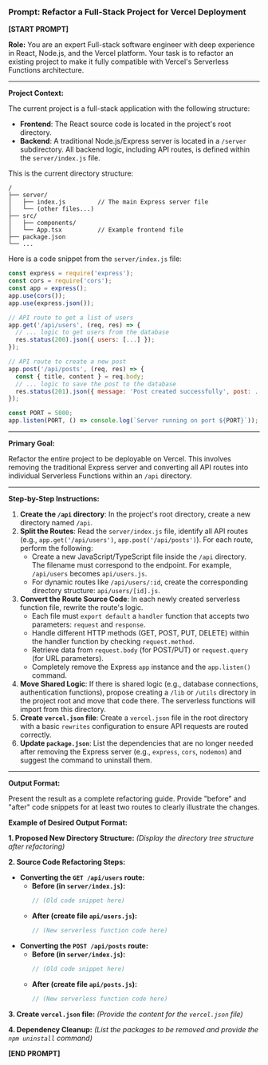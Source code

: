 
### **Prompt: Refactor a Full-Stack Project for Vercel Deployment**

**[START PROMPT]**

**Role:** You are an expert Full-stack software engineer with deep experience in React, Node.js, and the Vercel platform. Your task is to refactor an existing project to make it fully compatible with Vercel's Serverless Functions architecture.

-----

**Project Context:**

The current project is a full-stack application with the following structure:

  * **Frontend**: The React source code is located in the project's root directory.
  * **Backend**: A traditional Node.js/Express server is located in a `/server` subdirectory. All backend logic, including API routes, is defined within the `server/index.js` file.

This is the current directory structure:

```
/
├── server/
│   ├── index.js         // The main Express server file
│   └── (other files...)
├── src/
│   ├── components/
│   └── App.tsx          // Example frontend file
├── package.json
└── ...
```

Here is a code snippet from the `server/index.js` file:

```javascript
const express = require('express');
const cors = require('cors');
const app = express();
app.use(cors());
app.use(express.json());

// API route to get a list of users
app.get('/api/users', (req, res) => {
  // ... logic to get users from the database
  res.status(200).json({ users: [...] });
});

// API route to create a new post
app.post('/api/posts', (req, res) => {
  const { title, content } = req.body;
  // ... logic to save the post to the database
  res.status(201).json({ message: 'Post created successfully', post: ... });
});

const PORT = 5000;
app.listen(PORT, () => console.log(`Server running on port ${PORT}`));
```

-----

**Primary Goal:**

Refactor the entire project to be deployable on Vercel. This involves removing the traditional Express server and converting all API routes into individual Serverless Functions within an `/api` directory.

-----

**Step-by-Step Instructions:**

1.  **Create the `/api` directory**: In the project's root directory, create a new directory named `/api`.
2.  **Split the Routes**: Read the `server/index.js` file, identify all API routes (e.g., `app.get('/api/users')`, `app.post('/api/posts')`). For each route, perform the following:
      * Create a new JavaScript/TypeScript file inside the `/api` directory. The filename must correspond to the endpoint. For example, `/api/users` becomes `api/users.js`.
      * For dynamic routes like `/api/users/:id`, create the corresponding directory structure: `api/users/[id].js`.
3.  **Convert the Route Source Code**: In each newly created serverless function file, rewrite the route's logic.
      * Each file must `export default` a `handler` function that accepts two parameters: `request` and `response`.
      * Handle different HTTP methods (GET, POST, PUT, DELETE) within the handler function by checking `request.method`.
      * Retrieve data from `request.body` (for POST/PUT) or `request.query` (for URL parameters).
      * Completely remove the Express `app` instance and the `app.listen()` command.
4.  **Move Shared Logic**: If there is shared logic (e.g., database connections, authentication functions), propose creating a `/lib` or `/utils` directory in the project root and move that code there. The serverless functions will import from this directory.
5.  **Create `vercel.json` file**: Create a `vercel.json` file in the root directory with a basic `rewrites` configuration to ensure API requests are routed correctly.
6.  **Update `package.json`**: List the dependencies that are no longer needed after removing the Express server (e.g., `express`, `cors`, `nodemon`) and suggest the command to uninstall them.

-----

**Output Format:**

Present the result as a complete refactoring guide. Provide "before" and "after" code snippets for at least two routes to clearly illustrate the changes.

**Example of Desired Output Format:**

**1. Proposed New Directory Structure:**
*(Display the directory tree structure after refactoring)*

**2. Source Code Refactoring Steps:**

  * **Converting the `GET /api/users` route:**
      * **Before (in `server/index.js`):**
        ```javascript
        // (Old code snippet here)
        ```
      * **After (create file `api/users.js`):**
        ```javascript
        // (New serverless function code here)
        ```
  * **Converting the `POST /api/posts` route:**
      * **Before (in `server/index.js`):**
        ```javascript
        // (Old code snippet here)
        ```
      * **After (create file `api/posts.js`):**
        ```javascript
        // (New serverless function code here)
        ```

**3. Create `vercel.json` file:**
*(Provide the content for the `vercel.json` file)*

**4. Dependency Cleanup:**
*(List the packages to be removed and provide the `npm uninstall` command)*

**[END PROMPT]**